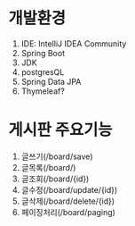 # 개발환경
1. IDE: IntelliJ IDEA Community
2. Spring Boot
3. JDK
4. postgresQL
5. Spring Data JPA
6. Thymeleaf?

# 게시판 주요기능
1. 글쓰기(/board/save)
2. 글목록(/board/)
3. 글조회(/board/{id})
4. 글수정(/board/update/{id})
5. 글삭제(/board/delete/{id})
6. 페이징처리(/board/paging)